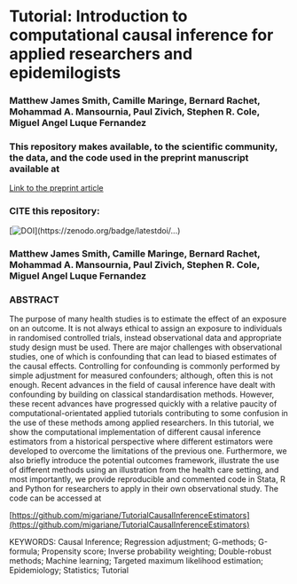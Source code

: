 # Tutorial: Introduction to computational causal inference for applied researchers and epidemilogists

### Matthew James Smith, Camille Maringe, Bernard Rachet, Mohammad A. Mansournia, Paul Zivich, Stephen R. Cole, Miguel Angel Luque Fernandez

### This repository makes available, to the scientific community, the data, and the code used in the preprint manuscript available at

[Link to the preprint article](https://...)

### CITE this repository:

[![DOI](https://zenodo.org/badge/...)](https://zenodo.org/badge/latestdoi/...)

### Matthew James Smith, Camille Maringe, Bernard Rachet, Mohammad A. Mansournia, Paul Zivich, Stephen R. Cole, Miguel Angel Luque Fernandez

### ABSTRACT
The purpose of many health studies is to estimate the effect of an exposure on an outcome. It is not always ethical to assign an exposure to individuals in randomised controlled trials, instead observational data and appropriate study design must be used. There are major challenges with observational studies, one of which is confounding that can lead to biased estimates of the causal effects. Controlling for confounding is commonly performed by simple adjustment for measured confounders; although, often this is not enough. Recent advances in the field of causal inference have dealt with confounding by building on classical standardisation methods. However, these recent advances have progressed quickly with a relative paucity of computational-orientated applied tutorials contributing to some confusion in the use of these methods among applied researchers. In this tutorial, we show the computational implementation of different causal inference estimators from a historical  perspective where different estimators were developed to overcome the limitations of the previous one. Furthermore, we also briefly introduce the potential outcomes framework, illustrate the use of different methods using an illustration from the health care setting, and most importantly, we provide reproducible and commented code in Stata, R and Python for researchers to apply in their own observational study. The code can be accessed at  

[https://github.com/migariane/TutorialCausalInferenceEstimators](https://github.com/migariane/TutorialCausalInferenceEstimators)  

KEYWORDS: Causal Inference; Regression adjustment; G-methods; G-formula; Propensity score; Inverse probability weighting; Double-robust methods; Machine learning; Targeted maximum likelihood estimation;  Epidemiology; Statistics; Tutorial
